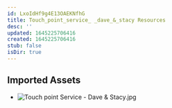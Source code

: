 ```yaml
---
id: LxoIdHf9g4E13OAEKNfhG
title: Touch_point_service_ _dave_&_stacy Resources
desc: ''
updated: 1645225706416
created: 1645225706416
stub: false
isDir: true
---
```

## Imported Assets
- ![Touch point Service - Dave & Stacy.jpg](/assets/touch-point-service---dave-&-stacy.jpg)
